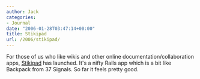 ```yaml
---
author: Jack
categories:
- Journal
date: "2006-01-28T03:47:14+00:00"
title: Stikipad
url: /2006/stikipad/
---
```


For those of us who like wikis and other online documentation/collaboration apps, [Stikipad](<http://www.stikipad.com/>) has launched. It's a nifty Rails app which is a bit like Backpack from 37 Signals. So far it feels pretty good.